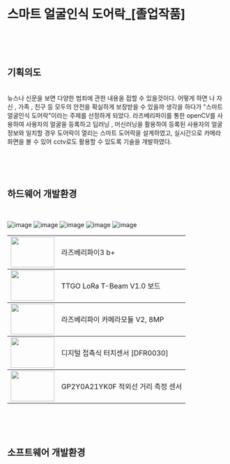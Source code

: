 <h1>스마트 얼굴인식 도어락_[졸업작품]</h1>


<br/><br/><br/>

<h2>기획의도</h2>
<br/>
뉴스나 신문을 보면 다양한 범죄에 관한 내용을 접할 수 있을것이다. 어떻게 하면 나 자신 , 가족 , 친구 등 모두의 안전을 확실하게 보장받을 수 있을까 생각을 하다가 "스마트 얼굴인식 도어락"이라는 주제를 선정하게 되었다. 라즈베리파이를 통한 openCV를 사용하여 사용자의 얼굴을 등록하고 딥러닝 , 머신러닝을 활용하여 등록된 사용자의 얼굴정보와 일치할 경우 도어락이 열리는 스마트 도어락을 설계하였고, 실시간으로 카메라 화면을 볼 수 있어 cctv로도 활용할 수 있도록 기술을 개발하였다. 

<br/><br/><br/>

<h2>하드웨어 개발환경</h2>
<br/>

![image](https://user-images.githubusercontent.com/106515028/221368829-284d974d-78d9-4091-a2c9-c76803ffbb2b.png)
![image](https://user-images.githubusercontent.com/106515028/221368910-a89f1ac1-9e9c-4625-a817-61c7dcd093ec.png)
![image](https://user-images.githubusercontent.com/106515028/221368926-58aa1805-3b2d-46bf-918a-8481d33a793e.png)
![image](https://user-images.githubusercontent.com/106515028/221368937-0c1ebe58-63fa-45b7-9a4f-6f867bee50ba.png)
![image](https://user-images.githubusercontent.com/106515028/221369018-1eb5c639-d6cf-410f-9ff5-b91fb2e0a311.png)

<table>
  <tbody>
  <td><img src="https://user-images.githubusercontent.com/106515028/221368829-284d974d-78d9-4091-a2c9-c76803ffbb2b.png"  width="100px" height="70px"/></td>
  <td>라즈베리파이3 b+</td>
  </tbody>
  <tbody>
  <td><img src="https://user-images.githubusercontent.com/106515028/221368910-a89f1ac1-9e9c-4625-a817-61c7dcd093ec.png"  width="100px" height="70px"/></td>
  <td>TTGO LoRa T-Beam V1.0 보드</td>
  </tbody>
  <tbody>
  <td><img src="https://user-images.githubusercontent.com/106515028/221368926-58aa1805-3b2d-46bf-918a-8481d33a793e.png"  width="100px" height="70px"/></td>
  <td>라즈베리파이 카메라모듈 V2, 8MP</td>
  </tbody>
  <tbody>
  <td><img src="https://user-images.githubusercontent.com/106515028/221368937-0c1ebe58-63fa-45b7-9a4f-6f867bee50ba.png"  width="100px" height="70px"/></td>
  <td>디지털 접촉식 터치센서 [DFR0030]</td>
  </tbody>
  <tbody>
  <td><img src="https://user-images.githubusercontent.com/106515028/221369018-1eb5c639-d6cf-410f-9ff5-b91fb2e0a311.png"  width="100px" height="70px"/></td>
  <td>GP2Y0A21YK0F 적외선 거리 측정 센서</td>
  </tbody>
</table>

<br/><br/><br/>

<h2>소프트웨어 개발환경</h2>
<br/>




